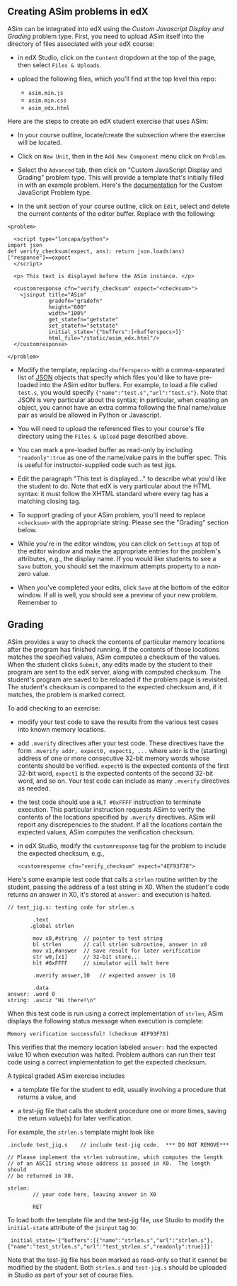 ## Creating ASim problems in edX

ASim can be integrated into edX using the *Custom Javascript Display and Grading*
problem type.  First, you need to upload ASim itself into the directory of files
associated with your edX course:

* in edX Studio, click on the `Content` dropdown at the top of the page,
then select `Files & Uploads`.

* upload the following files, which you'll find at the top level this
repo:

  * `asim.min.js`
  * `asim.min.css`
  * `asim_edx.html`

Here are the steps to create an edX student exercise that uses ASim:

* In your course outline, locate/create the subsection where the
exercise will be located.

* Click on `New Unit`, then in the `Add New Component` menu click
on `Problem`.

* Select the `Advanced` tab, then click on "Custom JavaScript Display
and Grading" problem type.  This will provide a template that's initially
filled in with an example problem.  Here's the
<a href="https://edx.readthedocs.io/projects/open-edx-building-and-running-a-course/en/open-release-eucalyptus.master/exercises_tools/custom_javascript.html">documentation</a> for
the Custom JavaScript Problem type.

* In the unit section of your course outline, click on `Edit`, select
and delete the current contents of the editor buffer.  Replace with the following:

```
<problem>

  <script type="loncapa/python">
import json
def verify_checksum(expect, ans): return json.loads(ans)["response"]==expect
  </script>

  <p> This text is displayed before the ASim instance. </p>

  <customresponse cfn="verify_checksum" expect="<checksum>">
    <jsinput title="ASim"
             gradefn="gradefn"
             height="600"
             width="100%"
             get_statefn="getstate"
             set_statefn="setstate"
             initial_state='{"buffers":[<bufferspecs>]}'
             html_file="/static/asim_edx.html"/>
  </customresponse>

</problem>
```

* Modify the template, replacing `<bufferspecs>` with a
comma-separated list of <a href="https://www.json.org/json-en.html">JSON</a>
objects that specify which files you'd like to have pre-loaded into
the ASim editor buffers.  For example, to load a file called `test.s`,
you would specify `{"name":"test.s","url":"test.s"}`.  Note that JSON
is very particular about the syntax; in particular, when creating an
object, you cannot have an extra comma following the final name/value
pair as would be allowed in Python or Javascript.

* You will need to upload the referenced files to your course's
file directory using the `Files & Upload` page described above.

* You can mark a pre-loaded buffer as read-only by including `"readonly":true`
as one of the name/value pairs in the buffer spec.  This is useful
for instructor-supplied code such as test jigs.

* Edit the paragraph "This text is displayed..." to describe what you'd
like the student to do.  Note that edX is very particular about the
HTML syntax: it must follow the XHTML standard where every tag
has a matching closing tag.

* To support grading of your ASim problem, you'll need to replace
`<checksum>` with the appropriate string.  Please see the "Grading"
section below.

* While you're in the editor window, you can click on `Settings`
at top of the editor window and make the appropriate entries
for the problem's attributes, e.g., the display name.  If you would
like students to see a `Save` button, you should set the maximum
attempts property to a non-zero value.

* When you've completed your edits, click `Save` at the bottom of
the editor window.  If all is well, you should see a preview of your
new problem.  Remember to 

## Grading

ASim provides a way to check the contents of particular memory locations
after the program has finished running.  If the contents of those locations
matches the specified values, ASim computes a checksum of the values.
When the student clicks `Submit`, any edits made by the student to their
program are sent to the edX server, along with computed checksum.  The
student's program are saved to be reloaded if the problem page is revisited.
The student's checksum is compared to the expected checksum and, if it matches,
the problem is marked correct.

To add checking to an exercise:

* modify your test code to save the results from the various test
cases into known memory locations.

* add `.mverify` directives after your test code.  These directives
have the form `.mverify addr, expect0, expect1, ...` where `addr` is
the (starting) address of one or more consecutive 32-bit memory words
whose contents should be verified.  `expect0` is the expected contents
of the first 32-bit word, `expect1` is the expected contents of the
second 32-bit word, and so on.  Your test code can include as many
`.mverify` directives as needed.

* the test code should use a `HLT #0xFFFF` instruction to terminate
execution.  This particular instruction requests ASim to verify
the contents of the locations specified by `.mverify` directives.
ASim will report any discrepencies to the student.  If all the
locations contain the expected values, ASim computes the verification
checksum.

* in edX Studio, modify the `customresponse` tag for the problem
to include the expected checksum, e.g.,

    `<customresponse cfn="verify_checksum" expect="4EF93F78">`

Here's some example test code that calls a `strlen` routine written by
the student, passing the address of a test string in X0.  When the
student's code returns an answer in X0, it's stored at
`answer:` and execution is halted.

```
// test_jig.s: testing code for strlen.s

        .text
       .global strlen

        mov x0,#string  // pointer to test string
        bl strlen       // call strlen subroutine, answer in x0
        mov x1,#answer  // save result for later verification
        str w0,[x1]     // 32-bit store...
        hlt #0xFFFF     // simulator will halt here

        .mverify answer,10   // expected answer is 10

        .data
answer: .word 0
string: .asciz "Hi there!\n"
```

When this test code is run using a correct implementation of `strlen`,
ASim displays the following status message when execution is
complete:

`Memory verification successful! (checksum 4EF93F78)`

This verifies that the memory location labeled `answer:` had the
expected value 10 when execution was halted.  Problem authors can run
their test code using a correct implementation to get the expected
checksum.

A typical graded ASim exercise includes

* a template file for the student to edit, usually involving a
procedure that returns a value, and

* a test-jig file that calls the student procedure one
or more times, saving the return value(s) for later verification.

For example, the `strlen.s` template might look like

```
.include test_jig.s    // include test-jig code.  *** DO NOT REMOVE***

// Please implement the strlen subroutine, which computes the length
// of an ASCII string whose address is passed in X0.  The length should
// be returned in X0.

strlen:
        // your code here, leaving answer in X0

        RET
```

To load both the template file and the test-jig file, use Studio
to modify the `initial-state` attribute of the `jsinput` tag to:

     initial_state='{"buffers":[{"name":"strlen.s","url":"strlen.s"},{"name":"test_strlen.s","url":"test_strlen.s","readonly":true}]}'

Note that the test-jig file has been marked as read-only so that it
cannot be modified by the student.  Both `strlen.s` and `test-jig.s` should
be uploaded in Studio as part of your set of course files.
